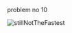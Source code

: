 problem no 10 

![stillNotTheFastest](https://user-images.githubusercontent.com/46026348/176990824-3ec916b2-a1b9-4b42-a0a3-5c3c34a7270b.PNG)

